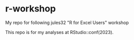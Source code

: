# r-workshop
My repo for following jules32 "R for Excel Users" workshop

This repo is for my analyses at RStudio::conf(2023). 